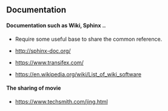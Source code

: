 ## Documentation

#### Documentation such as Wiki, Sphinx ..

- Require some useful base to share the common reference.

- http://sphinx-doc.org/

- https://www.transifex.com/

- https://en.wikipedia.org/wiki/List_of_wiki_software


#### The sharing of movie

- https://www.techsmith.com/jing.html